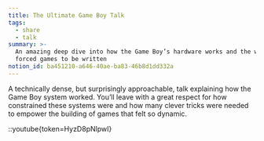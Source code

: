 ```yaml
---
title: The Ultimate Game Boy Talk
tags:
  - share
  - talk
summary: >-
  An amazing deep dive into how the Game Boy’s hardware works and the way that
  forced games to be written
notion_id: ba451210-a646-40ae-ba83-46b8d1dd332a
---
```

A technically dense, but surprisingly approachable, talk explaining how the Game Boy system worked. You’ll leave with a great respect for how constrained these systems were and how many clever tricks were needed to empower the building of games that felt so dynamic.

::youtube{token=HyzD8pNlpwI}
